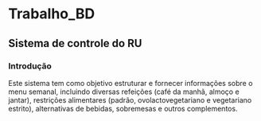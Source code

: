 # Trabalho_BD
## Sistema de controle do RU

### Introdução
Este sistema tem como objetivo estruturar e fornecer informações sobre o menu semanal, incluindo diversas refeições (café da manhã, almoço e jantar), restrições alimentares (padrão, ovolactovegetariano e vegetariano estrito), alternativas de bebidas, sobremesas e outros complementos.
